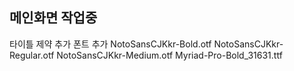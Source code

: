 ## 메인화면 작업중

타이틀 제약 추가
폰트 추가
NotoSansCJKkr-Bold.otf
NotoSansCJKkr-Regular.otf
NotoSansCJKkr-Medium.otf
Myriad-Pro-Bold_31631.ttf
